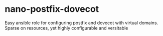 # nano-postfix-dovecot

Easy ansible role for configuring postfix and dovecot with virtual domains. Sparse on resources, yet highly configurable and versitable